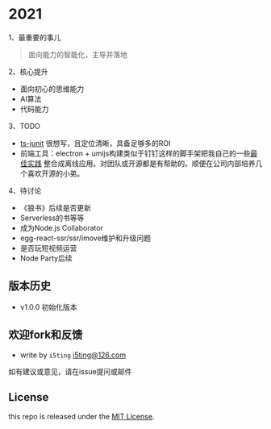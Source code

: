 # 2021

1、最重要的事儿

> 面向能力的智能化，主导并落地

2、核心提升

- 面向初心的思维能力
- AI算法
- 代码能力

3、TODO

- [ts-junit](https://github.com/i5ting/ts-junit) 很想写，且定位清晰，具备足够多的ROI
- 前端工具：electron + umijs构建类似于钉钉这样的脚手架把我自己的一些[最佳实践](https://github.com/i5ting/i5ting-mac-init) 整合成离线应用。对团队或开源都是有帮助的。顺便在公司内部培养几个喜欢开源的小弟。

4、待讨论

- 《狼书》后续是否更新
- Serverless的书等等
- 成为Node.js Collaborator
- egg-react-ssr/ssr/imove维护和升级问题
- 是否玩短视频运营
- Node Party后续

## 版本历史

- v1.0.0 初始化版本

## 欢迎fork和反馈

- write by `i5ting` i5ting@126.com

如有建议或意见，请在issue提问或邮件

## License

this repo is released under the [MIT
License](http://www.opensource.org/licenses/MIT).
